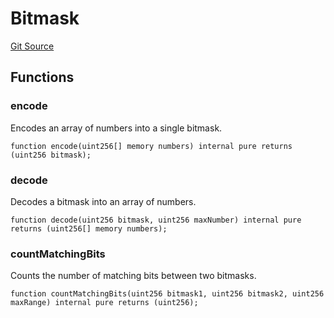 # Bitmask
[Git Source](https://github.com//PermissionlessGames/degen-casino/blob/976546817c04b87e9fae9057c3882c01c319c29a/src/libraries/Bitmask.sol)


## Functions
### encode

Encodes an array of numbers into a single bitmask.


```solidity
function encode(uint256[] memory numbers) internal pure returns (uint256 bitmask);
```

### decode

Decodes a bitmask into an array of numbers.


```solidity
function decode(uint256 bitmask, uint256 maxNumber) internal pure returns (uint256[] memory numbers);
```

### countMatchingBits

Counts the number of matching bits between two bitmasks.


```solidity
function countMatchingBits(uint256 bitmask1, uint256 bitmask2, uint256 maxRange) internal pure returns (uint256);
```

